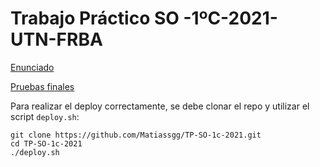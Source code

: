# Trabajo Práctico SO -1ºC-2021- UTN-FRBA
[Enunciado](https://docs.google.com/document/d/1u54jk7uKaa6BOAXgLuNVfeYN_mwPBje94iX_6KqvqJo/edit)

[Pruebas finales](https://docs.google.com/document/d/1rorLRNnwpM9kKxeuHAwM0mmNN20X0Mb20Q-I66y6sdc/edit#)

Para realizar el deploy correctamente, se debe clonar el repo y utilizar el script `deploy.sh`:
```
git clone https://github.com/Matiassgg/TP-SO-1c-2021.git
cd TP-SO-1c-2021
./deploy.sh
```

